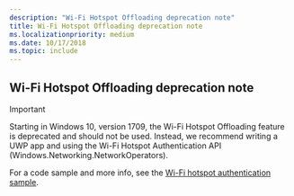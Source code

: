 ```yaml
---
description: "Wi-Fi Hotspot Offloading deprecation note"
title: Wi-Fi Hotspot Offloading deprecation note
ms.localizationpriority: medium
ms.date: 10/17/2018
ms.topic: include
---
```


## Wi-Fi Hotspot Offloading deprecation note

> [!IMPORTANT]
> Starting in Windows 10, version 1709, the Wi-Fi Hotspot Offloading feature is deprecated and should not be used. Instead, we recommend writing a UWP app and using the Wi-Fi Hotspot Authentication API (Windows.Networking.NetworkOperators).
>
> For a code sample and more info, see the [Wi-Fi hotspot authentication sample](https://go.microsoft.com/fwlink/p/?linkid=854004).
